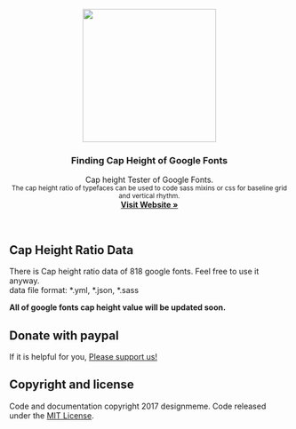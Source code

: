 <p align="center">
  <a href="https://designmeme.github.io/finding-cap-height/">
    <img src="https://designmeme.github.io/finding-cap-height/assets/image/brand/logo.jpg" width="240" height="240">
  </a>

  <h3 align="center">Finding Cap Height of Google Fonts</h3>

  <p align="center">
    Cap height Tester of Google Fonts.
    <br>
    <small>The cap height ratio of typefaces can be used to code sass mixins or css for baseline grid and vertical rhythm.</small>
    <br>
    <a href="https://designmeme.github.io/finding-cap-height/"><strong>Visit Website &raquo;</strong></a>
  </p>
</p>

<br>

## Cap Height Ratio Data
There is Cap height ratio data of 818 google fonts. Feel free to use it anyway.  
data file format: *.yml, *.json, *.sass

**All of google fonts cap height value will be updated soon.**

## Donate with paypal
If it is helpful for you, [Please support us!][paypal]

## Copyright and license

Code and documentation copyright 2017 designmeme. Code released under the [MIT License](LICENSE).

[jekyll]: http://jekyllrb.com/
[paypal]: https://www.paypal.com/cgi-bin/webscr?cmd=_donations&business=AKTGBZD4YZWGG&lc=GA&item_name=designmeme&currency_code=USD&bn=PP%2dDonationsBF%3abtn_donateCC_LG%2egif%3aNonHosted